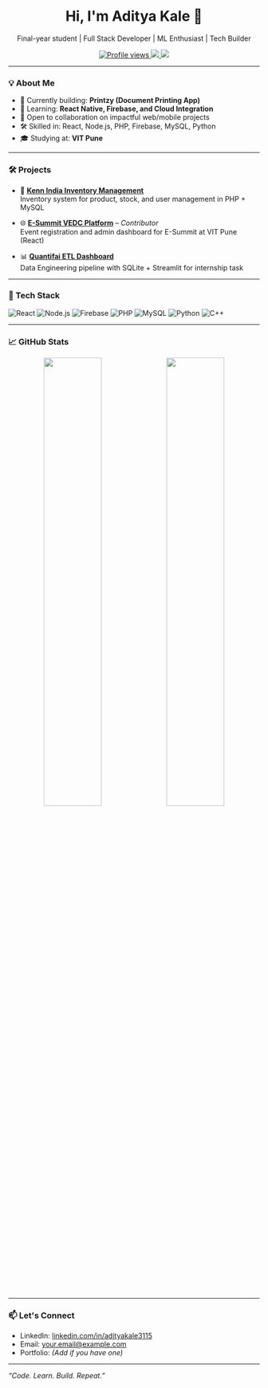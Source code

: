 <h1 align="center">Hi, I'm Aditya Kale 👋</h1>
<p align="center">
  Final-year student | Full Stack Developer | ML Enthusiast | Tech Builder
</p>

<p align="center">
  <a href="https://github.com/adityakale3115">
    <img src="https://komarev.com/ghpvc/?username=adityakale3115&style=flat-square&color=blue" alt="Profile views" />
  </a>
  <a href="https://linkedin.com/in/adityakale3115">
    <img src="https://img.shields.io/badge/LinkedIn-Aditya_Kale-blue?logo=linkedin" />
  </a>
  <a href="mailto:your.email@example.com">
    <img src="https://img.shields.io/badge/Email-Say%20Hi!-red?logo=gmail" />
  </a>
</p>

---

### 💡 About Me

- 🔭 Currently building: **Printzy (Document Printing App)**  
- 🧠 Learning: **React Native, Firebase, and Cloud Integration**
- 🤝 Open to collaboration on impactful web/mobile projects
- 🛠️ Skilled in: React, Node.js, PHP, Firebase, MySQL, Python
- 🎓 Studying at: **VIT Pune**

---

### 🛠️ Projects

- 🔧 [**Kenn India Inventory Management**](https://github.com/adityakale3115/kenn-india-inventory-management)  
  Inventory system for product, stock, and user management in PHP + MySQL

- 🌐 [**E-Summit VEDC Platform**](https://github.com/Prajwal-weladi/Esummit) – *Contributor*  
  Event registration and admin dashboard for E-Summit at VIT Pune (React)

- 📊 [**Quantifai ETL Dashboard**](https://github.com/adityakale3115/Quantifai-Assignment)  
  Data Engineering pipeline with SQLite + Streamlit for internship task

---

### 🧰 Tech Stack

![React](https://img.shields.io/badge/-React-20232A?style=flat&logo=react)
![Node.js](https://img.shields.io/badge/-Node.js-339933?style=flat&logo=node.js)
![Firebase](https://img.shields.io/badge/-Firebase-FFCA28?style=flat&logo=firebase)
![PHP](https://img.shields.io/badge/-PHP-777BB4?style=flat&logo=php)
![MySQL](https://img.shields.io/badge/-MySQL-00758F?style=flat&logo=mysql)
![Python](https://img.shields.io/badge/-Python-3776AB?style=flat&logo=python)
![C++](https://img.shields.io/badge/-C++-00599C?style=flat&logo=c%2B%2B)

---

### 📈 GitHub Stats

<p align="center">
  <img width="48%" src="https://github-readme-stats.vercel.app/api?username=adityakale3115&show_icons=true&theme=default" />
  <img width="48%" src="https://github-readme-streak-stats.herokuapp.com?user=adityakale3115&theme=default" />
</p>

---

### 📫 Let's Connect

- LinkedIn: [linkedin.com/in/adityakale3115](https://linkedin.com/in/adityakale3115)
- Email: your.email@example.com  
- Portfolio: *(Add if you have one)*

---

_“Code. Learn. Build. Repeat.”_
